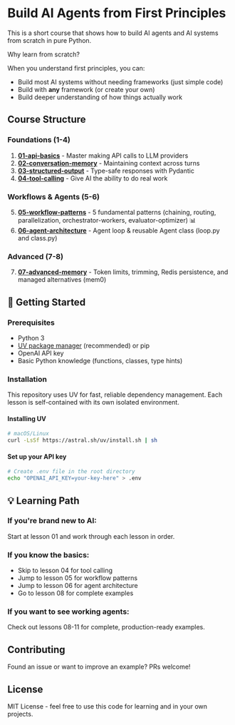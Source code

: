 # Build AI Agents from First Principles

This is a short course that shows how to build AI agents and AI systems from scratch in pure Python.

Why learn from scratch?

When you understand first principles, you can:
- Build most AI systems without needing frameworks (just simple code)
- Build with **any** framework (or create your own)
- Build deeper understanding of how things actually work

## Course Structure

### Foundations (1-4)
1. **[01-api-basics](./01-api-basics)** - Master making API calls to LLM providers
2. **[02-conversation-memory](./02-conversation-memory)** - Maintaining context across turns
3. **[03-structured-output](./03-structured-output)** - Type-safe responses with Pydantic
4. **[04-tool-calling](./04-tool-calling)** - Give AI the ability to do real work

### Workflows & Agents (5-6)
5. **[05-workflow-patterns](./05-workflow-patterns)** - 5 fundamental patterns (chaining, routing, parallelization, orchestrator-workers, evaluator-optimizer) 📊
6. **[06-agent-architecture](./06-agent-architecture)** - Agent loop & reusable Agent class (loop.py and class.py)

### Advanced (7-8)
7. **[07-advanced-memory](./07-advanced-memory)** - Token limits, trimming, Redis persistence, and managed alternatives (mem0)

## 🚀 Getting Started

### Prerequisites
- Python 3
- [UV package manager](https://docs.astral.sh/uv/) (recommended) or pip
- OpenAI API key
- Basic Python knowledge (functions, classes, type hints)

### Installation

This repository uses UV for fast, reliable dependency management. Each lesson is self-contained with its own isolated environment.

#### Installing UV

```bash
# macOS/Linux
curl -LsSf https://astral.sh/uv/install.sh | sh
```

#### Set up your API key

```bash
# Create .env file in the root directory
echo "OPENAI_API_KEY=your-key-here" > .env
```

## 💡 Learning Path

### If you're brand new to AI:
Start at lesson 01 and work through each lesson in order.

### If you know the basics:
- Skip to lesson 04 for tool calling
- Jump to lesson 05 for workflow patterns
- Jump to lesson 06 for agent architecture
- Go to lesson 08 for complete examples

### If you want to see working agents:
Check out lessons 08-11 for complete, production-ready examples.

## Contributing

Found an issue or want to improve an example? PRs welcome!

## License

MIT License - feel free to use this code for learning and in your own projects.
